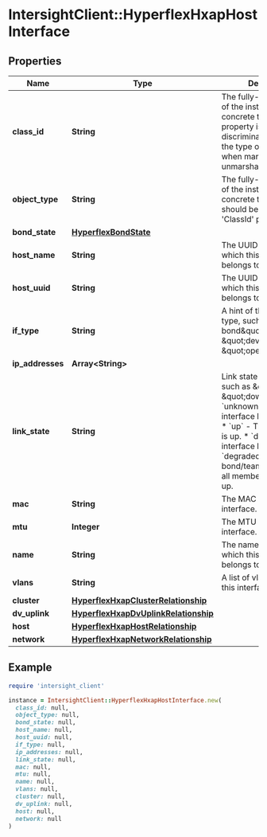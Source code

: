 # IntersightClient::HyperflexHxapHostInterface

## Properties

| Name | Type | Description | Notes |
| ---- | ---- | ----------- | ----- |
| **class_id** | **String** | The fully-qualified name of the instantiated, concrete type. This property is used as a discriminator to identify the type of the payload when marshaling and unmarshaling data. | [default to &#39;hyperflex.HxapHostInterface&#39;] |
| **object_type** | **String** | The fully-qualified name of the instantiated, concrete type. The value should be the same as the &#39;ClassId&#39; property. | [default to &#39;hyperflex.HxapHostInterface&#39;] |
| **bond_state** | [**HyperflexBondState**](HyperflexBondState.md) |  | [optional] |
| **host_name** | **String** | The UUID of the host to which this interface belongs to. | [optional] |
| **host_uuid** | **String** | The UUID of the host to which this interface belongs to. | [optional] |
| **if_type** | **String** | A hint of the interface type, such as \&quot;ovs-bond\&quot;, \&quot;device\&quot;, \&quot;openvswitch\&quot;. | [optional] |
| **ip_addresses** | **Array&lt;String&gt;** |  | [optional] |
| **link_state** | **String** | Link state information such as \&quot;up\&quot;, \&quot;down\&quot;. * &#x60;unknown&#x60; - The interface line is unknown. * &#x60;up&#x60; - The interface line is up. * &#x60;down&#x60; - The interface line is down. * &#x60;degraded&#x60; - For a bond/team interface, not all member interface is up. | [optional][default to &#39;unknown&#39;] |
| **mac** | **String** | The MAC address of the interface. | [optional] |
| **mtu** | **Integer** | The MTU size of the interface. | [optional] |
| **name** | **String** | The name of the host to which this interface belongs to. | [optional] |
| **vlans** | **String** | A list of vlans allowed on this interface. | [optional] |
| **cluster** | [**HyperflexHxapClusterRelationship**](HyperflexHxapClusterRelationship.md) |  | [optional] |
| **dv_uplink** | [**HyperflexHxapDvUplinkRelationship**](HyperflexHxapDvUplinkRelationship.md) |  | [optional] |
| **host** | [**HyperflexHxapHostRelationship**](HyperflexHxapHostRelationship.md) |  | [optional] |
| **network** | [**HyperflexHxapNetworkRelationship**](HyperflexHxapNetworkRelationship.md) |  | [optional] |

## Example

```ruby
require 'intersight_client'

instance = IntersightClient::HyperflexHxapHostInterface.new(
  class_id: null,
  object_type: null,
  bond_state: null,
  host_name: null,
  host_uuid: null,
  if_type: null,
  ip_addresses: null,
  link_state: null,
  mac: null,
  mtu: null,
  name: null,
  vlans: null,
  cluster: null,
  dv_uplink: null,
  host: null,
  network: null
)
```

